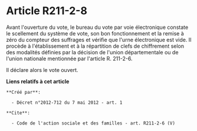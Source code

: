 # Article R211-2-8

Avant l'ouverture du vote, le bureau du vote par voie électronique constate le scellement du système de vote, son bon
fonctionnement et la remise à zéro du compteur des suffrages et vérifie que l'urne électronique est vide. Il procède à
l'établissement et à la répartition de clefs de chiffrement selon des modalités définies par la décision de l'union
départementale ou de l'union nationale mentionnée par l'article R. 211-2-6. 

Il déclare alors le vote ouvert.

**Liens relatifs à cet article**

	**Créé par**:

	  - Décret n°2012-712 du 7 mai 2012 - art. 1

	**Cite**:

	  - Code de l'action sociale et des familles - art. R211-2-6 (V)
